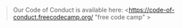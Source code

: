 
> Our Code of Conduct is available here: <https://code-of-conduct.freecodecamp.org/ "free code camp" >
